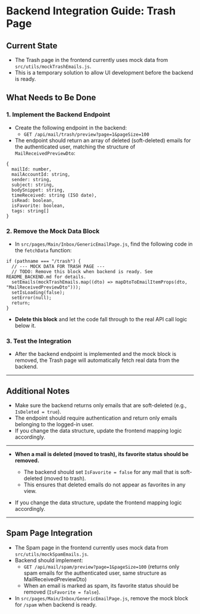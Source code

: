 # Backend Integration Guide: Trash Page

## Current State

- The Trash page in the frontend currently uses mock data from `src/utils/mockTrashEmails.js`.
- This is a temporary solution to allow UI development before the backend is ready.

## What Needs to Be Done

### 1. Implement the Backend Endpoint

- Create the following endpoint in the backend:
  - `GET /api/mail/trash/preview?page=1&pageSize=100`
- The endpoint should return an array of deleted (soft-deleted) emails for the authenticated user, matching the structure of `MailReceivedPreviewDto`:

```
{
  mailId: number,
  mailAccountId: string,
  sender: string,
  subject: string,
  bodySnippet: string,
  timeReceived: string (ISO date),
  isRead: boolean,
  isFavorite: boolean,
  tags: string[]
}
```

### 2. Remove the Mock Data Block

- In `src/pages/Main/Inbox/GenericEmailPage.js`, find the following code in the `fetchData` function:

```
if (pathname === "/trash") {
  // --- MOCK DATA FOR TRASH PAGE ---
  // TODO: Remove this block when backend is ready. See README_BACKEND.md for details.
  setEmails(mockTrashEmails.map((dto) => mapDtoToEmailItemProps(dto, "MailReceivedPreviewDto")));
  setIsLoading(false);
  setError(null);
  return;
}
```

- **Delete this block** and let the code fall through to the real API call logic below it.

### 3. Test the Integration

- After the backend endpoint is implemented and the mock block is removed, the Trash page will automatically fetch real data from the backend.

---

## Additional Notes

- Make sure the backend returns only emails that are soft-deleted (e.g., `IsDeleted = true`).
- The endpoint should require authentication and return only emails belonging to the logged-in user.
- If you change the data structure, update the frontend mapping logic accordingly.

---

- **When a mail is deleted (moved to trash), its favorite status should be removed.**

  - The backend should set `IsFavorite = false` for any mail that is soft-deleted (moved to trash).
  - This ensures that deleted emails do not appear as favorites in any view.

- If you change the data structure, update the frontend mapping logic accordingly.

---

## Spam Page Integration

- The Spam page in the frontend currently uses mock data from `src/utils/mockSpamEmails.js`.
- Backend should implement:
  - `GET /api/mail/spam/preview?page=1&pageSize=100` (returns only spam emails for the authenticated user, same structure as MailReceivedPreviewDto)
  - When an email is marked as spam, its favorite status should be removed (`IsFavorite = false`).
- In `src/pages/Main/Inbox/GenericEmailPage.js`, remove the mock block for `/spam` when backend is ready.
